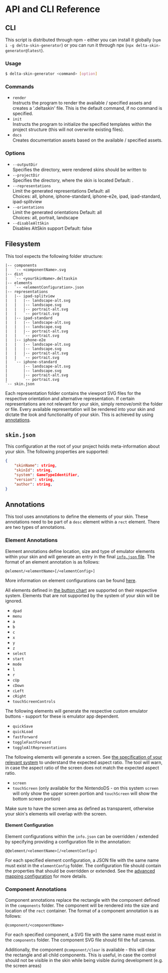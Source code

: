 # API and CLI Reference

## CLI

This script is distributed through npm - either you can install it globally (`npm i -g delta-skin-generator`) or you can run it through npx (`npx delta-skin-generator@latest`).

### Usage

```bash  
$ delta-skin-generator <command> [option]
```
### Commands

- `render`  
  Instructs the program to render the available / specified assets and creates a '.deltaskin' file. This is the default command, if no command is specified.    
- `init`  
  Instructs the program to initialize the specified templates within the project structure (this will not overwrite existing files).                            
- `docs`  
  Creates documentation assets based on the available / specified assets.                                                                                       

### Options

- `--outputDir`  
  Specifies the directory, were rendered skins should be written to                       
- `--projectDir`  
  Specifies the directory, where the skin is located Default: .                           
- `--representations`  
  Limit the generated representations Default: all                                        
  Choices: all, iphone, iphone-standard, iphone-e2e, ipad, ipad-standard, ipad-splitview  
- `--orientations`  
  Limit the generated orientations Default: all                                           
  Choices: all, portrait, landscape                                                       
- `--disableAltSkin`  
  Disables AltSkin support Default: false     

## Filesystem
This tool expects the following folder structure:

``` 
|-- components
|   `-- <componentName>.svg
|-- dist
|   `-- <yourSkinName>.deltaskin
|-- elements
|   `-- <elementConfiguration>.json
|-- representations
|   |-- ipad-splitview
|   |   |-- landscape-alt.svg
|   |   |-- landscape.svg
|   |   |-- portrait-alt.svg
|   |   `-- portrait.svg
|   |-- ipad-standard
|   |   |-- landscape-alt.svg
|   |   |-- landscape.svg
|   |   |-- portrait-alt.svg
|   |   `-- portrait.svg
|   |-- iphone-e2e
|   |   |-- landscape-alt.svg
|   |   |-- landscape.svg
|   |   |-- portrait-alt.svg
|   |   `-- portrait.svg
|   `-- iphone-standard
|       |-- landscape-alt.svg
|       |-- landscape.svg
|       |-- portrait-alt.svg
|       `-- portrait.svg
`-- skin.json
```

Each representation folder contains the viewport SVG files for the respective orientation and alternative representation. If certain representations are not relevant for your skin, simply remove/omit the folder or file. Every available representation will be rendered into your skin and dictate the look and functionality of your skin. This is achieved by using [annotations](#annotations).

## `skin.json`
This configuration at the root of your project holds meta-information about your skin. The following properties are supported:

```json
{
    "skinName": string,
    "skinId": string,
    "system": GameTypeIdentifier,
    "version": string,
    "author": string,
}
```

## Annotations

This tool uses annotations to define the elements of your skin. These annotations need to be part of a `desc` element within a `rect` element. There are two types of annotations.

### Element Annotations

Element annotations define location, size and type of emulator elements within your skin and will generate an entry in the final [`info.json` file](https://noah978.gitbook.io/delta-docs/skins#the-info.json). The format of an element annotation is as follows:

```
@element/<elementName>[/<elementConfig>]
```

More information on element configurations can be found [here](#element-configuration).

All elements defined in [the button chart](https://noah978.gitbook.io/delta-docs/skins#button-charts) are supported on their respective system. Elements that are not supported by the system of your skin will be ignored.

- `dpad`
- `menu`
- `a`
- `b`
- `c`
- `x`
- `y`
- `z`
- `select`
- `start`
- `mode`
- `l`
- `r`
- `cUp`
- `cDown`
- `cLeft`
- `cRight`
- `touchScreenControls`

The following elements will generate the respective custom emulator buttons - support for these is emulator app dependent.

- `quickSave`
- `quickLoad`
- `fastForward`
- `toggleFastForward`
- `toggleAltRepresentations`

The following elements will generate a screen. See [the specification of your relevant system](https://noah978.gitbook.io/delta-docs/skins#game-screens) to understand the expected aspect ratio. The tool will warn, in case the aspect ratio of the screen does not match the expected aspect ratio.

- `screen`
- `touchScreen` (only available for the NintendoDS - on this system `screen` will only show the upper screen portion and `touchScreen` will show the bottom screen portion)

Make sure to have the screen area as defined as transparent, otherwise your skin's elements will overlap with the screen.

#### Element Configuration

Element configurations within the `info.json` can be overridden / extended by specifying providing a configuration file in the annotation:

```
@@element/<elementName>[/<elementConfig>]
```

For each specified element configuration, a JSON file with the same name must exist in the `elementConfig` folder. The configuration file should contain the properties that should be overridden or extended. See the [advanced mapping configuration](https://noah978.gitbook.io/delta-docs/skins#advanced-mapping) for more details.

### Component Annotations
Component annotations replace the rectangle with the component defined in the `components` folder. The component will be rendered into the size and location of the `rect` container. The format of a component annotation is as follows:

```
@component/<componentName>
```

For each specified component, a SVG file with the same name must exist in the `components` folder. The component SVG file should fill the full canvas.

Additionally, the component `@component/clear` is available - this will clear the rectangle and all child components. This is useful, in case the control should not be visible in the skin while being visible during development (e.g. the screen areas)